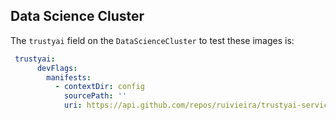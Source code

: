 ## Data Science Cluster

The `trustyai` field on the `DataScienceCluster` to test these images is:

```yaml
 trustyai:
      devFlags:
        manifests:
          - contextDir: config
            sourcePath: ''
            uri: https://api.github.com/repos/ruivieira/trustyai-service-operator/tarball/test/explainers
```